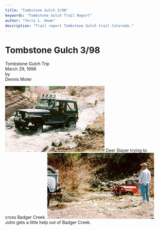 ```yaml
---
title: "Tombstone Gulch 3/98"
keywords: "Tombstone Gulch Trail Report"
author: "Terry L. Howe"
description: "Trail report Tombstone Gulch trail Colorado."
---
```

# Tombstone Gulch 3/98

Tombstone Gulch Trip  
March 29, 1998  
by  
Dennis Moler  

![Terry on Tombstone Gulch](../../../img/terry/trail/tg980301.jpg) Deer Slayer trying to cross Badger Creek. ![Jacob on Tombstone Gulch](../../../img/terry/trail/tg980302.jpg) John gets a little help out of Badger Creek.